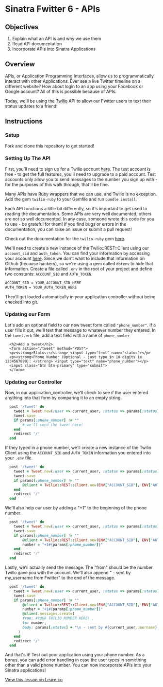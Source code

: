 # Sinatra Fwitter 6 -  APIs


## Objectives

1. Explain what an API is and why we use them
2. Read API documentation
3. Incorporate APIs into Sinatra Applications

## Overview

APIs, or Application Programming Interfaces, allow us to programmatically interact with other Applications. Ever see a live Twitter timeline on a different website? How about login to an app using your Facebook or Google account? All of this is possible because of APIs. 

Today, we'll be using the [Twilio](https://www.twilio.com/) API to allow our Fwitter users to text their status updates to a friend!

## Instructions

### Setup

Fork and clone this repository to get started! 


### Setting Up The API

First, you'll need to sign up for a Twilio account [here](https://www.twilio.com/try-twilio). The test account is free - to get the full features, you'll need to upgrade to a paid account. Test accounts only allow you to send messages to the number you sign up with - for the purposes of this walk through, that'll be fine.

Many APIs have Ruby wrappers that we can use, and Twilio is no exception. Add the gem `twilio-ruby` to your Gemfile and run `bundle install`. 

Each API functions a little bit differently, so it's important to get used to reading the documentation. Some APIs are very well documented, others are not so well documented. In any case, someone wrote this code for you to use - be grateful for them! If you find bugs or errors in the documentation, you can raise an issue or submit a pull request! 

Check out the documentation for the `twilio-ruby` gem [here](https://github.com/twilio/twilio-ruby/blob/master/README.md). 

We'll need to create a new instance of the Twilio::REST::Client using our `account_sid` and `auth_token`. You can find your information by accessing your account [here](https://www.twilio.com/user/account/developer-tools/api-explorer/message-create). Since we don't want to include that information on Github (because hackers), so we're using a gem called `dotenv` to hide that information. Create a file called `.env` in the root of your project and define two constants: `ACCOUNT_SID` and `AUTH_TOKEN`. 

```bash
ACCOUNT_SID = YOUR_ACCOUNT_SID_HERE 
AUTH_TOKEN = YOUR_AUTH_TOKEN_HERE

```

They'll get loaded automatically in your application controller without being checked into git. 

### Updating our Form

Let's add an optional field to our new tweet form called `"phone_number"`. If a user fills it out, we'll text that message to whatever number they entered. In the `tweet.erb` file, add a text field with a name of `phone_number`

```erb
  <h2>Add a tweet</h2>
  <form action="/tweet" method="POST">
  <p><strong>Status:</strong> <input type="text" name="status"></p>
  <p><strong>Phone Number (Optional - just type in 10 digits ie 1234567890): </strong> <input type="text" name="phone_number"></p>
  <input class="btn btn-primary" type="submit">
  </form>
```

### Updating our Controller

Now, in our application_controller, we'll check to see if the user entered anything into that form by comparing it to an empty string.

```ruby
  post '/tweet' do
    tweet = Tweet.new(:user => current_user, :status => params[:status])
    tweet.save
    if params[:phone_number] != ""
		# we'll send the tweet here!
    end
    redirect '/'
  end
```

If they typed in a phone number, we'll create a new instance of the Twilio Client using the `ACCOUNT_SID` and `AUTH_TOKEN` information you entered into your `.env` file.

```ruby
  post '/tweet' do
    tweet = Tweet.new(:user => current_user, :status => params[:status])
    tweet.save
    if params[:phone_number] != ""
		@client = Twilio::REST::Client.new(ENV["ACCOUNT_SID"], ENV["AUTH_TOKEN"])
    end
    redirect '/'
  end
```

We'll also help our user by adding a "+1" to the beginning of the phone number. 

```ruby
  post '/tweet' do
    tweet = Tweet.new(:user => current_user, :status => params[:status])
    tweet.save
    if params[:phone_number] != ""
		@client = Twilio::REST::Client.new(ENV["ACCOUNT_SID"], ENV["AUTH_TOKEN"])
		number = "+1#{params[:phone_number]}"
    end
    redirect '/'
  end
```

Lastly, we'll actually send the message. The "from" should be the number Twilio gave you with the account. We'll also append " - sent by my_username from Fwitter" to the end of the message.

```ruby
  post '/tweet' do
    tweet = Tweet.new(:user => current_user, :status => params[:status])
    tweet.save
    if params[:phone_number] != ""
		@client = Twilio::REST::Client.new(ENV["ACCOUNT_SID"], ENV["AUTH_TOKEN"])
		number = "+1#{params[:phone_number]}"
		@client.messages.create(
        from: #YOUR TWILIO NUMBER HERE! ,
        to: number,
        body: params[:status] + "\n - sent by #{current_user.username} from Fwitter"
      )
    end
    redirect '/'
  end
```

And that's it! Test out your application using your phone number. As a bonus, you can add error handling in case the user types in something other than a valid phone number. You can now incorporate APIs into your Sinatra applications!

<a href='https://learn.co/lessons/sinatra-fwitter-6-apis' data-visibility='hidden'>View this lesson on Learn.co</a>
